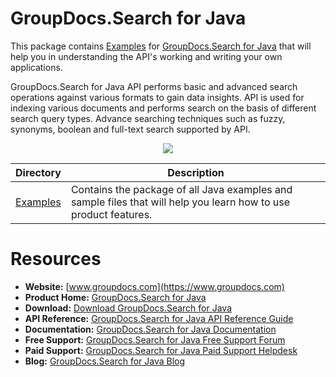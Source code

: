 
# GroupDocs.Search for Java


This package contains [Examples](https://github.com/groupdocs-search/GroupDocs.Search-for-Java/tree/master/Examples) for [GroupDocs.Search for Java](https://products.groupdocs.com/search/java) that will help you in understanding the API's working and writing your own applications.

GroupDocs.Search for Java API performs basic and advanced search operations against various formats to gain data insights. API is used for indexing various documents and performs search on the basis of different search query types. Advance searching techniques such as fuzzy, synonyms, boolean and full-text search supported by API.

<p align="center">

  <a title="Download complete GroupDocs.Search for Java source code" href="https://github.com/groupdocs-search/GroupDocs.Search-for-Java/archive/master.zip">
	<img src="https://raw.github.com/AsposeExamples/java-examples-dashboard/master/images/downloadZip-Button-Large.png" />
  </a>
</p>

Directory | Description
--------- | -----------
[Examples](https://github.com/groupdocs-search/GroupDocs.Search-for-Java/tree/master/Examples)  | Contains the package of all Java examples and sample files that will help you learn how to use product features. 

#  Resources

+ **Website:** [www.groupdocs.com](https://www.groupdocs.com)
+ **Product Home:** [GroupDocs.Search for Java](https://products.groupdocs.com/search/java)
+ **Download:** [Download GroupDocs.Search for Java](https://artifact.groupdocs.com/repo/com/groupdocs/groupdocs-search/)
+ **API Reference:** [GroupDocs.Search for Java API Reference Guide](https://apireference.groupdocs.com/java/search)
+ **Documentation:** [GroupDocs.Search for Java Documentation](https://docs.groupdocs.com/display/searchjava/Home)
+ **Free Support:** [GroupDocs.Search for Java Free Support Forum](https://forum.groupdocs.com/c/search)
+ **Paid Support:** [GroupDocs.Search for Java Paid Support Helpdesk](https://helpdesk.groupdocs.com/)
+ **Blog:** [GroupDocs.Search for Java Blog](https://blog.groupdocs.com/category/groupdocs-search-product-family/)
